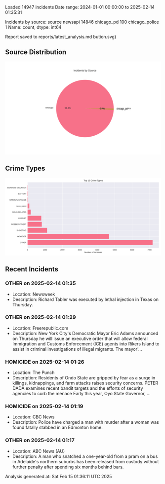 
Loaded 14947 incidents
Date range: 2024-01-01 00:00:00 to 2025-02-14 01:35:31

Incidents by source:
source
newsapi           14846
chicago_pd          100
chicago_police        1
Name: count, dtype: int64

Report saved to reports/latest_analysis.md
bution.svg)

## Source Distribution
![Source Distribution](images/source_distribution.svg)

## Crime Types
![Crime Types](images/crime_types.svg)

## Recent Incidents

### OTHER on 2025-02-14 01:35
- Location: Newsweek
- Description: Richard Tabler was executed by lethal injection in Texas on Thursday.


### OTHER on 2025-02-14 01:29
- Location: Freerepublic.com
- Description: New York City's Democratic Mayor Eric Adams announced on Thursday he will issue an executive order that will allow federal Immigration and Customs Enforcement (ICE) agents into Rikers Island to assist in criminal investigations of illegal migrants. The mayor'…


### HOMICIDE on 2025-02-14 01:26
- Location: The Punch
- Description: Residents of Ondo State are gripped by fear as a surge in killings, kidnappings, and farm attacks raises security concerns. PETER DADA examines recent bandit targets and the efforts of security agencies to curb the menace Early this year, Oyo State Governor, …


### HOMICIDE on 2025-02-14 01:19
- Location: CBC News
- Description: Police have charged a man with murder after a woman was found fatally stabbed in an Edmonton home.


### OTHER on 2025-02-14 01:17
- Location: ABC News (AU)
- Description: A man who snatched a one-year-old from a pram on a bus in Adelaide's northern suburbs has been released from custody without further penalty after spending six months behind bars.

Analysis generated at: Sat Feb 15 01:36:11 UTC 2025

